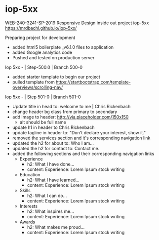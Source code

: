 # iop-5xx
WEB-240-3241-SP-2019 Responsive Design inside out project iop-5xx
 https://mrdbachl.github.io/iop-5xx/
 
 Preparing project for development
 - added html5 boilerplate _v6.1.0 files to application
 - added Google analytics code
 - Pushed and tested on production server
 
 Iop 5xx - | Step-500.0 | Branch 500-0
 - added starter template to begin our project
 - pulled template from https://startbootstrap.com/template-overviews/scrolling-nav/
 
Iop 5xx - | Step 501-0 | Branch 501-0
- Update title in head to: welcome to me | Chris Rickenbach
- change header bg class from primary to secondary
- add image to header: http://via.placeholder.com/150x150
	- alt should be full name
- update h1 in header to Chris Rickenbach
- update tagline in header to: "Don't declare your interest, show it."
- removed the services section and it's corresponding navigation link
- updated the h2 for about to: Who I am...
- updated the h2 for contact to: Contact me. 
- added the following sections and their corresponding navigation links
	- Experience
		- h2: What I have done...
		- content: Experience: Lorem Ipsum stock writing
	- Education
		- h2: What I have learned...
		- content: Experience: Lorem Ipsum stock writing
	- Skills
		- h2: What I can do...
		- content: Experience: Lorem Ipsum stock writing
	- Interests
		- h2: What inspires me...
		- content: Experience: Lorem Ipsum stock writing
	- Awards
		- h2: What makes me proud...
		- content: Experience: Lorem Ipsum stock writing